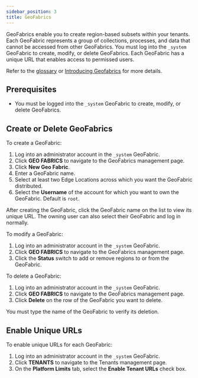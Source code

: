 ```yaml
---
sidebar_position: 3
title: GeoFabrics
---
```


GeoFabrics enable you to create region-based subsets within your tenants. Each GeoFabric represents a group of collections, processes, and data that cannot be accessed from other GeoFabrics. You must log into the `_system` GeoFabric to create, modify, or delete GeoFabrics. Each GeoFabric has a unique URL that enables access to permissed users.

Refer to the [glossary](../collections/documents/appendix/glossary) or [Introducing Geofabrics](https://www.macrometa.com/blog/introducing-geofabrics) for more details.

## Prerequisites

* You must be logged into the `_system` GeoFabric to create, modify, or delete GeoFabrics.

## Create or Delete GeoFabrics

To create a GeoFabric:

1. Log into an administrator account in the `_system` GeoFabric.
2. Click **GEO FABRICS** to navigate to the GeoFabrics management page.
3. Click **New Geo Fabric**.
4. Enter a GeoFabric name.
5. Select at least two Edge Locations across which you want the GeoFabric distributed.
6. Select the **Username** of the account for which you want to own the GeoFabric. Default is `root`.

After creating the GeoFabric, click the GeoFabric name on the list to view its unique URL. The owning user can also select their GeoFabric and log in normally.

To modify a GeoFabric:

1. Log into an administrator account in the `_system` GeoFabric.
2. Click **GEO FABRICS** to navigate to the GeoFabrics management page.
3. Click the **Status** switch to add or remove regions to or from the GeoFabric.

To delete a GeoFabric:

1. Log into an administrator account in the `_system` GeoFabric.
2. Click **GEO FABRICS** to navigate to the GeoFabrics management page.
3. Click **Delete** on the row of the GeoFabric you want to delete.

You must type the name of the GeoFabric to verify its deletion.

## Enable Unique URLs

To enable unique URLs for each GeoFabric:

1. Log into an administrator account in the `_system` GeoFabric.
2. Click **TENANTS** to navigate to the Tenants management page.
3. On the **Platform Limits** tab, select the **Enable Tenant URLs** check box.
